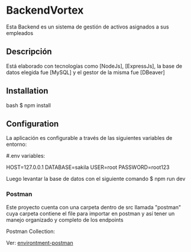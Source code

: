 # BackendVortex

Esta Backend es un sistema de gestión de activos asignados a sus empleados

## Descripción

Está elaborado con tecnologías como [NodeJs], [ExpressJs], la base de datos elegida fue [MySQL]
y el gestor de la misma fue [DBeaver]

## Installation

bash
$ npm install

## Configuration

La aplicación es configurable a través de las siguientes variables de entorno:

#.env variables:

HOST=127.0.0.1
DATABASE=sakila
USER=root
PASSWORD=root123

Luego levantar la base de datos con el siguiente comando
$ npm run dev

### Postman

Este proyecto cuenta con una carpeta dentro de src llamada "postman" cuya carpeta contiene el file para importar en postman y así tener un manejo organizado y completo de los endpoints

Postman Collection:

Ver: [environtment-postman](./src/postman/Vortex_Backend.postman_collection.json)

